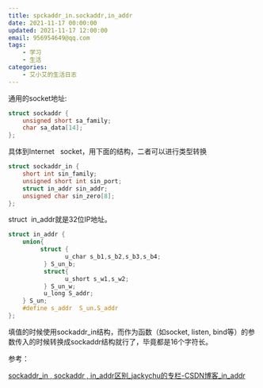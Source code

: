 ```yaml
---
title: spckaddr_in.sockaddr,in_addr
date: 2021-11-17 00:00:00
updated: 2021-11-17 12:00:00
email: 956954649@qq.com
tags:
    - 学习
    - 生活
categories:
    - 艾小艾的生活日志
---
```


通用的socket地址:

```c
struct sockaddr {  
    unsigned short sa_family;     
    char sa_data[14];     
};  
```

具体到Internet   socket，用下面的结构，二者可以进行类型转换

```c
struct sockaddr_in {  
    short int sin_family;     
    unsigned short int sin_port;     
    struct in_addr sin_addr;     
    unsigned char sin_zero[8];     
};  
```

struct  in_addr就是32位IP地址。

```c
struct in_addr {  
    union{
         struct {
                u_char s_b1,s_b2,s_b3,s_b4;
          } S_un_b;
          struct{ 
                u_short s_w1,s_w2;
          } S_un_w;
          u_long S_addr; 
    } S_un;
    #define s_addr  S_un.S_addr
};  
```

填值的时候使用sockaddr_in结构，而作为函数（如socket, listen, bind等）的参数传入的时候转换成sockaddr结构就行了，毕竟都是16个字符长。

参考：

[sockaddr_in , sockaddr , in_addr区别_jackychu的专栏-CSDN博客_in_addr](https://blog.csdn.net/jackychu/article/details/4461927)
